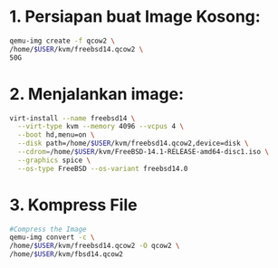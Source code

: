 # 1. Persiapan buat Image Kosong:
```sh
qemu-img create -f qcow2 \
/home/$USER/kvm/freebsd14.qcow2 \
50G
```

# 2. Menjalankan image:

```sh
virt-install --name freebsd14 \
  --virt-type kvm --memory 4096 --vcpus 4 \
  --boot hd,menu=on \
  --disk path=/home/$USER/kvm/freebsd14.qcow2,device=disk \
  --cdrom=/home/$USER/kvm/FreeBSD-14.1-RELEASE-amd64-disc1.iso \
  --graphics spice \
  --os-type FreeBSD --os-variant freebsd14.0
```

# 3. Kompress File
```sh
#Compress the Image
qemu-img convert -c \
/home/$USER/kvm/freebsd14.qcow2 -O qcow2 \
/home/$USER/kvm/fbsd14.qcow2
